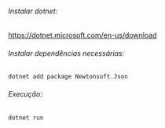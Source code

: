 ###### Instalar dotnet:
https://dotnet.microsoft.com/en-us/download

###### Instalar dependências necessárias:
` dotnet add package Newtonsoft.Json `

###### Execução:
` dotnet run `
